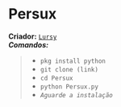 # Persux
**Criador:** [`Lursy`](https://www.youtube.com/channel/UCwmkiKIZHL1wscYHfIINZKw)  
***Comandos:***
> - `pkg install python`  
> - `git clone (link)`
> - `cd Persux`
> - `python Persux.py`
> - *`Aguarde a instalação`*
